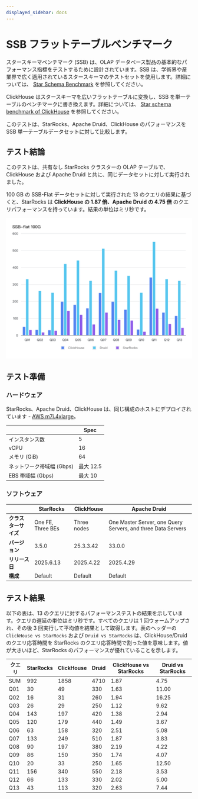 ```yaml
---
displayed_sidebar: docs
---
```


# SSB フラットテーブルベンチマーク

スタースキーマベンチマーク (SSB) は、OLAP データベース製品の基本的なパフォーマンス指標をテストするために設計されています。SSB は、学術界や産業界で広く適用されているスタースキーマのテストセットを使用します。詳細については、 [Star Schema Benchmark](https://www.cs.umb.edu/~poneil/StarSchemaB.PDF) を参照してください。

ClickHouse はスタースキーマを広いフラットテーブルに変換し、SSB を単一テーブルのベンチマークに書き換えます。詳細については、 [Star schema benchmark of ClickHouse](https://clickhouse.com/docs/en/getting-started/example-datasets/star-schema) を参照してください。

このテストは、StarRocks、Apache Druid、ClickHouse のパフォーマンスを SSB 単一テーブルデータセットに対して比較します。

## テスト結論

このテストは、共有なし StarRocks クラスターの OLAP テーブルで、ClickHouse および Apache Druid と共に、同じデータセットに対して実行されました。

100 GB の SSB-Flat データセットに対して実行された 13 のクエリの結果に基づくと、StarRocks は **ClickHouse の 1.87 倍、Apache Druid の 4.75 倍** のクエリパフォーマンスを持っています。結果の単位はミリ秒です。

![SSB-SR](../_assets/benchmark/SSB-SR.png)

## テスト準備

### ハードウェア

StarRocks、Apache Druid、ClickHouse は、同じ構成のホストにデプロイされています - [AWS m7i.4xlarge](https://aws.amazon.com/ec2/instance-types/m7i/?nc1=h_ls)。

|                          | **Spec**    |
| ------------------------ | ----------- |
| インスタンス数           | 5           |
| vCPU                     | 16          |
| メモリ (GiB)             | 64          |
| ネットワーク帯域幅 (Gbps) | 最大 12.5   |
| EBS 帯域幅 (Gbps)        | 最大 10     |

### ソフトウェア

|                   | **StarRocks**     | **ClickHouse** | **Apache Druid**                                             |
| ----------------- | ----------------- | -------------- | ------------------------------------------------------------ |
| **クラスターサイズ** | One FE, Three BEs | Three nodes    | One Master Server, one Query Servers, and three Data Servers |
| **バージョン**     | 3.5.0             | 25.3.3.42      | 33.0.0                                                       |
| **リリース日**     | 2025.6.13         | 2025.4.22      | 2025.4.29                                                    |
| **構成**           | Default           | Default        | Default                                                      |

## テスト結果

以下の表は、13 のクエリに対するパフォーマンステストの結果を示しています。クエリの遅延の単位はミリ秒です。すべてのクエリは 1 回ウォームアップされ、その後 3 回実行して平均値を結果として取得します。表のヘッダーの `ClickHouse vs StarRocks` および `Druid vs StarRocks` は、ClickHouse/Druid のクエリ応答時間を StarRocks のクエリ応答時間で割った値を意味します。値が大きいほど、StarRocks のパフォーマンスが優れていることを示します。

| クエリ | StarRocks | ClickHouse | Druid | ClickHouse vs StarRocks | Druid vs StarRocks |
| ----- | --------- | ---------- | ----- | ----------------------- | ------------------ |
| SUM   | 992       | 1858       | 4710  | 1.87                    | 4.75               |
| Q01   | 30        | 49         | 330   | 1.63                    | 11.00              |
| Q02   | 16        | 31         | 260   | 1.94                    | 16.25              |
| Q03   | 26        | 29         | 250   | 1.12                    | 9.62               |
| Q04   | 143       | 197        | 420   | 1.38                    | 2.94               |
| Q05   | 120       | 179        | 440   | 1.49                    | 3.67               |
| Q06   | 63        | 158        | 320   | 2.51                    | 5.08               |
| Q07   | 133       | 249        | 510   | 1.87                    | 3.83               |
| Q08   | 90        | 197        | 380   | 2.19                    | 4.22               |
| Q09   | 86        | 150        | 350   | 1.74                    | 4.07               |
| Q10   | 20        | 33         | 250   | 1.65                    | 12.50              |
| Q11   | 156       | 340        | 550   | 2.18                    | 3.53               |
| Q12   | 66        | 133        | 330   | 2.02                    | 5.00               |
| Q13   | 43        | 113        | 320   | 2.63                    | 7.44               |